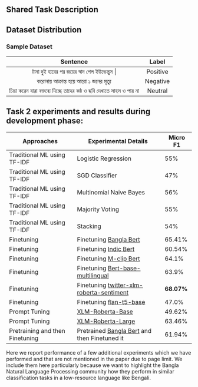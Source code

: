 ## Shared Task Description

## Dataset Distribution

### Sample Dataset
|                            **Sentence**                           | **Label** |
|:-----------------------------------------------------------------:|:---------:|
|             টানা দুই হারের পর জয়ের স্বাদ পেল ইউভেন্তুস \|             |  Positive |
|                  করোনায় আক্রান্ত হয়ে আরো ১ জনের মৃত্যু                 |  Negative |
| চিন্তা করেন যারা বক্তব্যে দিচ্ছে তাদের কন্ঠ ও ছবি দেখাতে সাহস ও পায় না |  Neutral  |

## Task 2 experiments and results during development phase:

| Approaches                      | Experimental Details                                           | Micro F1 |
|---------------------------------|----------------------------------------------------------------|----------|
| Traditional ML using TF-IDF | Logistic Regression | 55% |
| Traditional ML using TF-IDF | SGD Classifier      | 47%  |
| Traditional ML using TF-IDF | Multinomial Naive Bayes         | 56% |
| Traditional ML using TF-IDF | Majority Voting     | 55% |
| Traditional ML using TF-IDF | Stacking            | 54% |
| Finetuning                      | Finetuning [Bangla Bert](https://huggingface.co/sagorsarker/bangla-bert-base)                                         | 65.41%   |
| Finetuning                      | Finetuning [Indic Bert](https://huggingface.co/ai4bharat/indic-bert)                                          | 60.54%   |
| Finetuning                      | Finetuning [M-clip Bert](https://huggingface.co/M-CLIP/M-BERT-Base-ViT-B)                                         | 64.1%    |
| Finetuning                      | Finetuning [Bert-base-multilingual](https://huggingface.co/bert-base-multilingual-uncased)                              | 63.9%    |
| Finetuning                      | Finetuning [twitter-xlm-roberta-sentiment](https://huggingface.co/cardiffnlp/twitter-xlm-roberta-base-sentiment)                       | **68.07%**   |
| Finetuning                      | Finetuning [flan-t5-base](https://huggingface.co/google/flan-t5-base)                                        | 47.0%     |
| Prompt Tuning                   | [XLM-Roberta-Base](https://huggingface.co/xlm-roberta-base)                                                    | 49.62%   |
| Prompt Tuning                   | [XLM-Roberta-Large](https://huggingface.co/xlm-roberta-large)                                              | 63.46%   |
| Pretraining and then Finetuning | Pretrained [Bangla Bert](https://huggingface.co/sagorsarker/bangla-bert-base) and then Finetuned it                   | 61.94%   |

Here we report performance of a few additional experiments which we have performed and that are not mentioned in the paper due to page limit. We include them here  particularly because we want to highlight the Bangla Natural Language Processing community how they perform in similar classification tasks in a low-resource language like Bengali.
